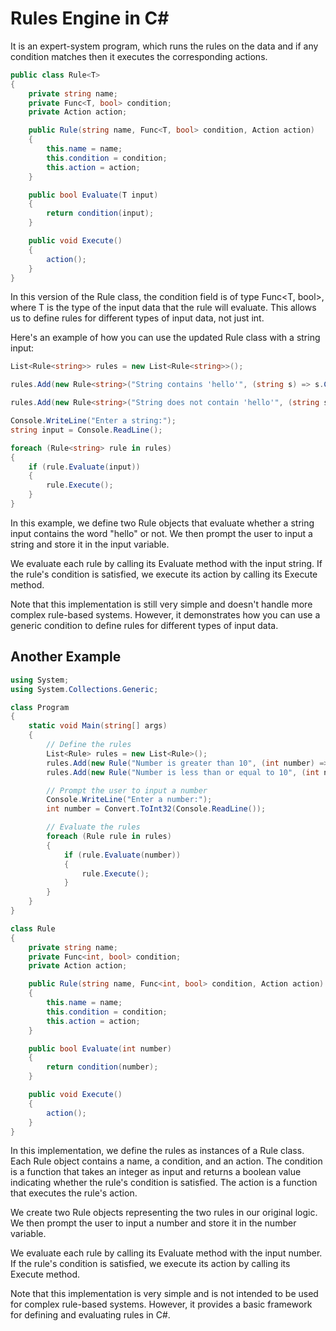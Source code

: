**Rules Engine in C#**
===

It is an expert-system program, which runs the rules on the data and if any condition matches then it executes the corresponding actions.

```cs
public class Rule<T>
{
    private string name;
    private Func<T, bool> condition;
    private Action action;

    public Rule(string name, Func<T, bool> condition, Action action)
    {
        this.name = name;
        this.condition = condition;
        this.action = action;
    }

    public bool Evaluate(T input)
    {
        return condition(input);
    }

    public void Execute()
    {
        action();
    }
}
```


In this version of the Rule class, the condition field is of type Func<T, bool>, where T is the type of the input data that the rule will evaluate. This allows us to define rules for different types of input data, not just int.

Here's an example of how you can use the updated Rule class with a string input:

```cs
List<Rule<string>> rules = new List<Rule<string>>();

rules.Add(new Rule<string>("String contains 'hello'", (string s) => s.Contains("hello"), () => Console.WriteLine("String contains 'hello'")));

rules.Add(new Rule<string>("String does not contain 'hello'", (string s) => !s.Contains("hello"), () => Console.WriteLine("String does not contain 'hello'")));

Console.WriteLine("Enter a string:");
string input = Console.ReadLine();

foreach (Rule<string> rule in rules)
{
    if (rule.Evaluate(input))
    {
        rule.Execute();
    }
}
```

In this example, we define two Rule<string> objects that evaluate whether a string input contains the word "hello" or not. We then prompt the user to input a string and store it in the input variable.

We evaluate each rule by calling its Evaluate method with the input string. If the rule's condition is satisfied, we execute its action by calling its Execute method.

Note that this implementation is still very simple and doesn't handle more complex rule-based systems. However, it demonstrates how you can use a generic condition to define rules for different types of input data.
    
    
## Another Example

```cs   
using System;
using System.Collections.Generic;

class Program
{
    static void Main(string[] args)
    {
        // Define the rules
        List<Rule> rules = new List<Rule>();
        rules.Add(new Rule("Number is greater than 10", (int number) => number > 10, () => Console.WriteLine("Number is greater than 10")));
        rules.Add(new Rule("Number is less than or equal to 10", (int number) => number <= 10, () => Console.WriteLine("Number is less than or equal to 10")));

        // Prompt the user to input a number
        Console.WriteLine("Enter a number:");
        int number = Convert.ToInt32(Console.ReadLine());

        // Evaluate the rules
        foreach (Rule rule in rules)
        {
            if (rule.Evaluate(number))
            {
                rule.Execute();
            }
        }
    }
}

class Rule
{
    private string name;
    private Func<int, bool> condition;
    private Action action;

    public Rule(string name, Func<int, bool> condition, Action action)
    {
        this.name = name;
        this.condition = condition;
        this.action = action;
    }

    public bool Evaluate(int number)
    {
        return condition(number);
    }

    public void Execute()
    {
        action();
    }
}
```

In this implementation, we define the rules as instances of a Rule class. Each Rule object contains a name, a condition, and an action. The condition is a function that takes an integer as input and returns a boolean value indicating whether the rule's condition is satisfied. The action is a function that executes the rule's action.

We create two Rule objects representing the two rules in our original logic. We then prompt the user to input a number and store it in the number variable.

We evaluate each rule by calling its Evaluate method with the input number. If the rule's condition is satisfied, we execute its action by calling its Execute method.

Note that this implementation is very simple and is not intended to be used for complex rule-based systems. However, it provides a basic framework for defining and evaluating rules in C#.



